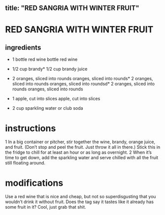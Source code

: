 

	
title: "RED SANGRIA WITH WINTER FRUIT"
---
# RED SANGRIA WITH WINTER FRUIT
## ingredients
* 1 bottle red wine bottle red wine
* 1/2 cup brandy* 1/2 cup brandy juice

* 2 oranges, sliced into rounds oranges, sliced into rounds* 2 oranges, sliced into rounds oranges, sliced into roundsd* 2 oranges, sliced into rounds oranges, sliced into rounds
* 1 apple, cut into slices apple, cut into slices

* 2 cup sparkling water or club soda

# instructions
1 In a big container or pitcher, stir together the wine, brandy, orange juice, and fruit. (Don’t stop and peel the fruit. Just throw it all in there.) Stick this in the fridge to chill for at least an hour or as long as overnight.
2 When it’s time to get down, add the sparkling water and serve chilled with all the fruit still floating around.

# modifications

Use a red wine that is nice and cheap, but not so superdisgusting that you wouldn’t drink it without fruit. Does the tag say it tastes like it already has some fruit in it? Cool, just grab that shit.
	

